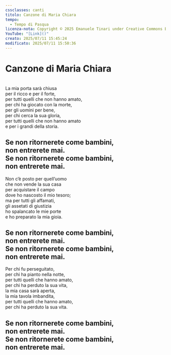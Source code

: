 ```yaml
---
cssclasses: canti
titolo: Canzone di Maria Chiara
tempo:
  - Tempo di Pasqua
licenza-nota: Copyright © 2025 Emanuele Tinari under Creative Commons BY-NC-SA 4.0 https://creativecommons.org/licenses/by-nc-sa/4.0/
YouTube: "[Link]()"
creato: 2025/07/11 15:45:24
modificato: 2025/07/11 15:50:36
---
```


# Canzone di Maria Chiara
<br>La mia porta sarà chiusa<br>per il ricco e per il forte,<br>per tutti quelli che non hanno amato,<br>per chi ha giocato con la morte,<br>per gli uomini per bene,<br>per chi cerca la sua gloria,<br>per tutti quelli che non hanno amato<br>e per i grandi della storia.
## Se non ritornerete come bambini,<br>non entrerete mai.<br>Se non ritornerete come bambini,<br>non entrerete mai.
Non c’è posto per quell’uomo<br>che non vende la sua casa<br>per acquistare il campo<br>dove ho nascosto il mio tesoro;<br>ma per tutti gli affamati,<br>gli assetati di giustizia<br>ho spalancato le mie porte<br>e ho preparato la mia gioia.
## Se non ritornerete come bambini,<br>non entrerete mai.<br>Se non ritornerete come bambini,<br>non entrerete mai.
Per chi fu perseguitato,<br>per chi ha pianto nella notte,<br>per tutti quelli che hanno amato,<br>per chi ha perduto la sua vita,<br>la mia casa sarà aperta,<br>la mia tavola imbandita,<br>per tutti quelli che hanno amato,<br>per chi ha perduto la sua vita.
## Se non ritornerete come bambini,<br>non entrerete mai.<br>Se non ritornerete come bambini,<br>non entrerete mai.

